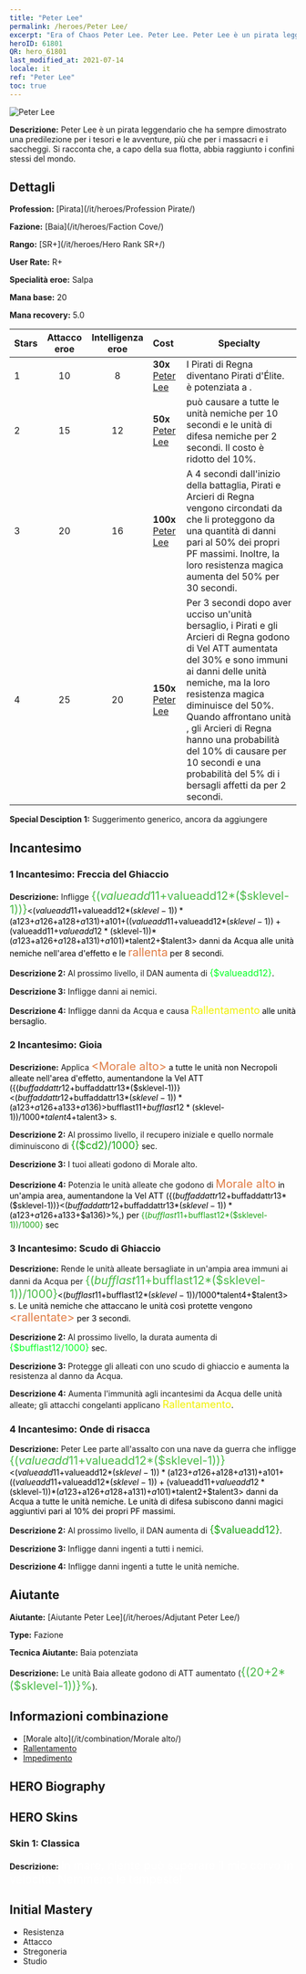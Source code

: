 ```yaml
---
title: "Peter Lee"
permalink: /heroes/Peter Lee/
excerpt: "Era of Chaos Peter Lee. Peter Lee. Peter Lee è un pirata leggendario che ha sempre dimostrato una predilezione per i tesori e le avventure, più che per i massacri e i saccheggi. Si racconta che, a capo della sua flotta, abbia raggiunto i confini stessi del mondo."
heroID: 61801
QR: hero_61801
last_modified_at: 2021-07-14
locale: it
ref: "Peter Lee"
toc: true
---
```

  ![Peter Lee](/images/h/h_PeterLee.jpg)

 **Descrizione:** Peter Lee è un pirata leggendario che ha sempre dimostrato una predilezione per i tesori e le avventure, più che per i massacri e i saccheggi. Si racconta che, a capo della sua flotta, abbia raggiunto i confini stessi del mondo.
## Dettagli
 **Profession:**  [Pirata](/it/heroes/Profession Pirate/)

 **Fazione:** [Baia](/it/heroes/Faction Cove/)

 **Rango:** [SR+](/it/heroes/Hero Rank SR+/)

 **User Rate:** R+

 **Specialità eroe:** Salpa

 **Mana base:** 20

 **Mana recovery:** 5.0


  | Stars | Attacco eroe | Intelligenza eroe | Cost |     Specialty     |
  |---------|:---------------:|:---------------:|:--|--------------------|
  |    1    | 10 | 8 | **30x** [Peter Lee](/ItemsIT/her_397/) | I Pirati di Regna diventano Pirati d'Élite. <Lama sguainata> è potenziata a <Lama saccheggiatrice>. |
  |    2    | 15 | 12 | **50x** [Peter Lee](/ItemsIT/her_397/) | <Onde di risacca> può causare <Impedimento> a tutte le unità nemiche per 10 secondi e <stordire> le unità di difesa nemiche per 2 secondi. Il costo è ridotto del 10%. |
  |    3    | 20 | 16 | **100x** [Peter Lee](/ItemsIT/her_397/) | A 4 secondi dall'inizio della battaglia, Pirati e Arcieri di Regna vengono circondati da <bolle> che li proteggono da una quantità di danni pari al 50% dei propri PF massimi. Inoltre, la loro resistenza magica aumenta del 50% per 30 secondi. |
  |    4    | 25 | 20 | **150x** [Peter Lee](/ItemsIT/her_397/) | Per 3 secondi dopo aver ucciso un'unità bersaglio, i Pirati e gli Arcieri di Regna godono di Vel ATT aumentata del 30% e sono immuni ai danni delle unità nemiche, ma la loro resistenza magica diminuisce del 50%. Quando affrontano unità <rallentate>, gli Arcieri di Regna hanno una probabilità del 10% di causare <Impedimento> per 10 secondi e una probabilità del 5% di <stordire> i bersagli affetti da <Impedimento> per 2 secondi. |

 **Special Desciption 1:** Suggerimento generico, ancora da aggiungere

## Incantesimo
### 1 Incantesimo: Freccia del Ghiaccio
 **Descrizione:** Infligge <span style="color: #48b946;font-size:20px">{($valueadd11+$valueadd12*($sklevel-1))}</span><span style="color: black"><($valueadd11+$valueadd12*($sklevel-1))*($a123+$a126+$a128+$a131)+$a101+(($valueadd11+$valueadd12*($sklevel-1))+($valueadd11+$valueadd12*($sklevel-1))*($a123+$a126+$a128+$a131)+$a101)*$talent2+$talent3> danni da Acqua alle unità nemiche nell'area d'effetto e le <span style="color: #e07c44;font-size:20px">rallenta</span><span style="color: black"> per 8 secondi.

 **Descrizione 2:** Al prossimo livello, il DAN aumenta di <span style="color: #00ff22;font-size:16px">{$valueadd12}</span><span style="color: black">.

 **Descrizione 3:** Infligge danni ai nemici.

 **Descrizione 4:** Infligge danni da Acqua e causa <span style="color: #f0f000;font-size:18px">Rallentamento</span><span style="color: black"> alle unità bersaglio.

### 2 Incantesimo: Gioia
 **Descrizione:** Applica <span style="color: #e07c44;font-size:20px">&lt;Morale alto&gt;</span><span style="color: black"> a tutte le unità non Necropoli alleate nell'area d'effetto, aumentandone la Vel ATT ({($buffaddattr12+$buffaddattr13*($sklevel-1))}<($buffaddattr12+$buffaddattr13*($sklevel-1))*($a123+$a126+$a133+$a136)>%). Durata: <span style="color: #48b946;font-size:20px">{($bufflast11+$bufflast12*($sklevel-1))/1000}</span><span style="color: black"><($bufflast11+$bufflast12*($sklevel-1))/1000*$talent4+$talent3> s.

 **Descrizione 2:** Al prossimo livello, il recupero iniziale e quello normale diminuiscono di <span style="color: #1ca216;font-size:18px">{($cd2)/1000}</span><span style="color: black"> sec.

 **Descrizione 3:** I tuoi alleati godono di Morale alto.

 **Descrizione 4:** Potenzia le unità alleate che godono di <span style="color: #e07c44;font-size:20px">Morale alto</span><span style="color: black"> in un'ampia area, aumentandone la Vel ATT ({($buffaddattr12+$buffaddattr13*($sklevel-1))}<($buffaddattr12+$buffaddattr13*($sklevel-1))*($a123+$a126+$a133+$a136)>%,) per <span style="color: #1ca216">{($bufflast11+$bufflast12*($sklevel-1))/1000}</span><span style="color: black"> sec

### 3 Incantesimo: Scudo di Ghiaccio
 **Descrizione:** Rende le unità alleate bersagliate in un'ampia area immuni ai danni da Acqua per <span style="color: #48b946;font-size:20px">{($bufflast11+$bufflast12*($sklevel-1))/1000}</span><span style="color: black"><($bufflast11+$bufflast12*($sklevel-1))/1000*$talent4+$talent3> s. Le unità nemiche che attaccano le unità così protette vengono <span style="color: #e07c44;font-size:20px">&lt;rallentate&gt;</span><span style="color: black"> per 3 secondi.

 **Descrizione 2:** Al prossimo livello, la durata aumenta di <span style="color: #00ff22;font-size:16px">{$bufflast12/1000}</span><span style="color: black"> sec.

 **Descrizione 3:** Protegge gli alleati con uno scudo di ghiaccio e aumenta la resistenza al danno da Acqua.

 **Descrizione 4:** Aumenta l'immunità agli incantesimi da Acqua delle unità alleate; gli attacchi congelanti applicano <span style="color: #f0f000;font-size:18px">Rallentamento</span><span style="color: black">.

### 4 Incantesimo: Onde di risacca
 **Descrizione:** Peter Lee parte all'assalto con una nave da guerra che infligge <span style="color: #48b946;font-size:20px">{($valueadd11+$valueadd12*($sklevel-1))}</span><span style="color: black"><($valueadd11+$valueadd12*($sklevel-1))*($a123+$a126+$a128+$a131)+$a101+(($valueadd11+$valueadd12*($sklevel-1))+($valueadd11+$valueadd12*($sklevel-1))*($a123+$a126+$a128+$a131)+$a101)*$talent2+$talent3> danni da Acqua a tutte le unità nemiche. Le unità di difesa subiscono danni magici aggiuntivi pari al 10% dei propri PF massimi.

 **Descrizione 2:** Al prossimo livello, il DAN aumenta di <span style="color: #1ca216;font-size:18px">{$valueadd12}</span><span style="color: black">.

 **Descrizione 3:** Infligge danni ingenti a tutti i nemici.

 **Descrizione 4:** Infligge danni ingenti a tutte le unità nemiche.


## Aiutante

 **Aiutante:**  [Aiutante Peter Lee](/it/heroes/Adjutant Peter Lee/) 

 **Type:**  Fazione 

 **Tecnica Aiutante:**  Baia potenziata 

 **Descrizione:** Le unità Baia alleate godono di ATT aumentato (<span style="color: #48b946;font-size:20px">{(20+2*($sklevel-1))}%</span><span style="color: black">).

## Informazioni combinazione

* [Morale alto](/it/combination/Morale alto/) 
* [Rallentamento](/it/combination/Rallentamento/) 
* [Impedimento](/it/combination/Impedimento/) 

## HERO Biography

## HERO Skins
### Skin 1: **Classica**

 **Descrizione:** <span style="color: #ffffff;font-size:20px">In mare, niente può superare il mio corvo in velocità. Nemmeno le tempeste!</span>



## Initial Mastery
   - Resistenza
   - Attacco
   - Stregoneria
   - Studio
